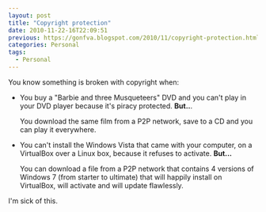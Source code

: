 ```yaml
---
layout: post
title: "Copyright protection"
date: 2010-11-22-16T22:09:51
previous: https://gonfva.blogspot.com/2010/11/copyright-protection.html
categories: Personal
tags:
  - Personal
---
```


You know something is broken with copyright when:



<ul><li>You buy a "Barbie and three Musqueteers" DVD and you can't play in your DVD player because it's piracy protected. <span style="font-weight: bold;">But..</span>.


You download the same film from a P2P network, save to a CD and you can play it everywhere.</li>
<li>You can't install the Windows Vista that came with your computer, on a VirtualBox over a Linux box, because it refuses to activate. <span style="font-weight: bold;">But...</span>


You can download a file from a P2P network that contains 4 versions of Windows 7 (from starter to ultimate) that will happily install on VirtualBox, will activate and will update flawlessly.</li></ul>


I'm sick of this.
